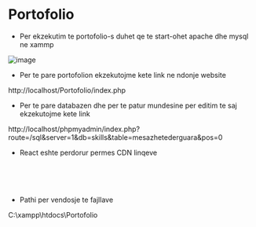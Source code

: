 # Portofolio

 * Per ekzekutim te portofolio-s duhet qe te start-ohet apache dhe mysql ne xammp
 
 ![image](https://user-images.githubusercontent.com/58478405/151688844-5886288f-2cdd-41ab-88df-671f86ead158.png)

 * Per te pare portofolion ekzekutojme kete link ne ndonje website
 
  http://localhost/Portofolio/index.php

 * Per te pare databazen dhe per te patur mundesine per editim te saj ekzekutojme kete link

  http://localhost/phpmyadmin/index.php?route=/sql&server=1&db=skills&table=mesazhetederguara&pos=0

 * React eshte perdorur permes CDN linqeve

 <script src="https://unpkg.com/react@17/umd/react.development.js" crossorigin></script><br>
 <script src="https://unpkg.com/react-dom@17/umd/react-dom.development.js" crossorigin></script><br>
 <script src="https://unpkg.com/@babel/standalone/babel.min.js"></script><br>

 * Pathi per vendosje te fajllave 
 
  C:\xampp\htdocs\Portofolio 

